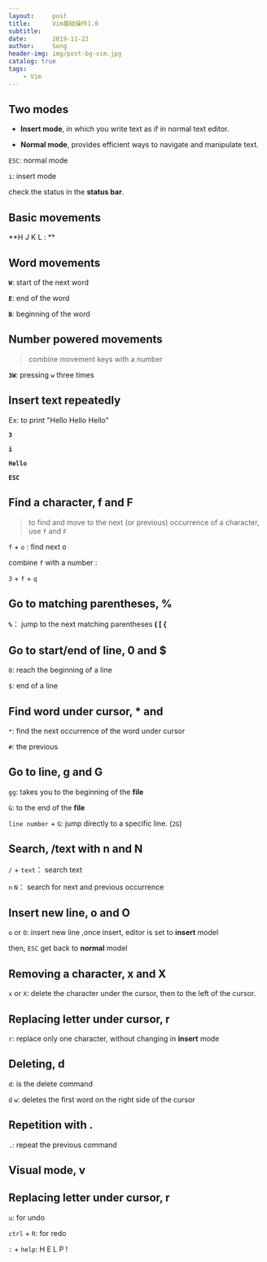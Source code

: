 ```yaml
---
layout:     post
title:      Vim基础操作1.0
subtitle:   
date:       2019-11-22
author:     Song
header-img: img/post-bg-vim.jpg
catalog: true
tags:
    - Vim
---
```



## Two modes

- **Insert mode**, in which you write text as if in normal text editor.

- **Normal mode**, provides efficient ways to navigate and manipulate text.

`ESC`: normal mode 

`i`: insert mode 

check the status in the **status bar**.

## Basic movements

**H J K L : **

## Word movements

**`W`**: start of the next word

**`E`**: end of the word

**`B`**: beginning of the word

## Number powered movements

> combine movement keys with a number

**`3W`**: pressing `w`  three times

## Insert text repeatedly

Ex: to print "Hello Hello Hello"

**`3`**

**`i`**

**`Hello`**

**`ESC`**

## Find a character, f and F

> to find and move to the next (or previous) occurrence of a character, use `f` and `F`

`f` + `o` : find next o 

combine `f` with a number :

`3` + `f` + `q`

## Go to matching parentheses, %

**`%`**： jump to the next matching parentheses **( [ {**

## Go to start/end of line, 0 and $

`0`: reach the beginning of a line

`$`: end of a line

## Find word under cursor, \* and #

`*`: find the next occurrence of the word under cursor

`#`: the previous

## Go to line, g and G

`gg`: takes you to the beginning of the **file**

`G`: to the end of the **file**

`line number` + `G`: jump directly to a specific line. (`2G`)

## Search, /text with n and N

`/` + `text`： search text

`n` `N`： search for  next and previous occurrence

## Insert new line, o and O 

`o` or `O`:  insert new line ,once insert, editor is set to **insert** model

then, `ESC` get back to **normal** model

## Removing a character, x and X

`x` or `X`: delete the character under the cursor, then to the left of the cursor.

## Replacing letter under cursor, r

`r`: replace only one character, without changing in **insert** mode 

## Deleting, d

`d`: is the delete command

`d` `w`: deletes the first word on the right side of the  cursor

## Repetition with .

`.`: repeat the previous command

## Visual mode, v

## Replacing letter under cursor, r

`u`: for undo

`ctrl` + `R`: for redo

`:` + `help`: H E L P !




